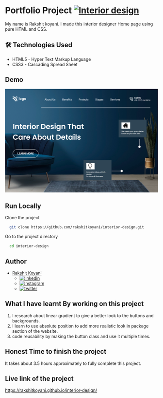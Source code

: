 # Portfolio Project [![Interior design](https://img.shields.io/badge/Technologies%20-HTML%2FCSS-brightgreen)](http://www.gnu.org/licenses/agpl-3.0)

My name is Rakshit koyani.
I made this interior designer Home page using pure HTML and CSS.

## 🛠 Technologies Used

- HTML5 - Hyper Text Markup Language
- CSS3 - Cascading Spread Sheet

## Demo

![interior design](./Project-10.png)

## Run Locally

Clone the project

```bash
  git clone https://github.com/rakshitkoyani/interior-design.git
```

Go to the project directory

```bash
  cd interior-design
```

## Author

- [Rakshit Koyani](https://www.github.com/rakshitkoyani)
  - [![linkedin](https://img.shields.io/badge/LinkedIn-0077B5?style=for-the-badge&logo=linkedin&logoColor=white)](https://www.linkedin.com/in/rakshit-koyani-507040132/)
  - [![instagram](https://img.shields.io/badge/Instagram-E4405F?style=for-the-badge&logo=instagram&logoColor=white)](https://www.instagram.com/rakshitkoyani/)
  - [![twitter](https://img.shields.io/badge/Twitter-1DA1F2?style=for-the-badge&logo=twitter&logoColor=white)](https://www.twitter.com/rakshit_koyani)

## What I have learnt By working on this project

1. I research about linear gradient to give a better look to the buttons and backgrounds.
2. I learn to use absolute position to add more realistic look in package section of the website.
3. code reusability by making the button class and use it multiple times.

## Honest Time to finish the project

It takes about 3.5 hours approximately to fully complete this project.

## Live link of the project

https://rakshitkoyani.github.io/interior-design/
